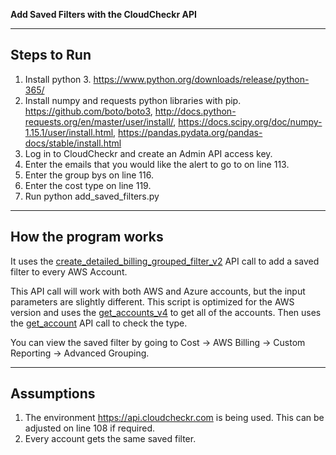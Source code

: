 **Add Saved Filters with the CloudCheckr API**

---

## Steps to Run


1. Install python 3. https://www.python.org/downloads/release/python-365/
2. Install numpy and requests python libraries with pip. https://github.com/boto/boto3, http://docs.python-requests.org/en/master/user/install/, https://docs.scipy.org/doc/numpy-1.15.1/user/install.html, https://pandas.pydata.org/pandas-docs/stable/install.html
3. Log in to CloudCheckr and create an Admin API access key.
4. Enter the emails that you would like the alert to go to on line 113.
5. Enter the group bys on line 116.
6. Enter the cost type on line 119.
7. Run python add_saved_filters.py <cloudcheckr-admin-api-key>

---

## How the program works

It uses the [create_detailed_billing_grouped_filter_v2](https://support.cloudcheckr.com/cloudcheckr-api-userguide/cloudcheckr-api-reference-guide/#create_detailed_billing_grouped_filter_v2) API call to add a saved filter to every AWS Account.

This API call will work with both AWS and Azure accounts, but the input parameters are slightly different. This script is optimized for the AWS version and uses the [get_accounts_v4](https://support.cloudcheckr.com/cloudcheckr-api-userguide/cloudcheckr-admin-api-reference-guide/#get_accounts_v4) to get all of the accounts. Then uses the [get_account](https://support.cloudcheckr.com/cloudcheckr-api-userguide/cloudcheckr-admin-api-reference-guide/#get_account) API call to check the type.


You can view the saved filter by going to Cost -> AWS Billing -> Custom Reporting -> Advanced Grouping.

---

## Assumptions

1. The environment https://api.cloudcheckr.com is being used. This can be adjusted on line 108 if required.
2. Every account gets the same saved filter.